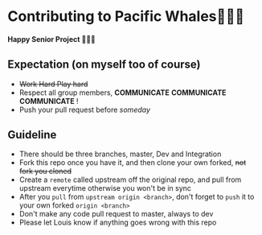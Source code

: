 # Contributing to **Pacific Whales**:whale::whale::whale:

#### Happy Senior Project :slightly_smiling_face::slightly_smiling_face::slightly_smiling_face:

## Expectation (on myself too of course)
* ~~Work Hard Play hard~~ 
* Respect all group members, **COMMUNICATE** **COMMUNICATE** **COMMUNICATE** !
* Push your pull request before *someday*

## Guideline
* There should be three branches, master, Dev and Integration
* Fork this repo once you have it, and then clone your own forked, ~~not fork you cloned~~
* Create a `remote` called upstream off the original repo, and pull from upstream everytime otherwise you won't be in sync
* After you `pull` from `upstream origin <branch>`, don't forget to `push` it to your own forked `origin <branch>`
* Don't make any code pull request to master, always to dev
* Please let Louis know if anything goes wrong with this repo


